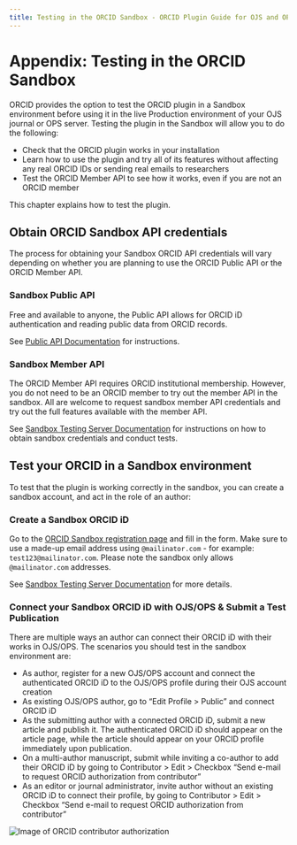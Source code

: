 ```yaml
---
title: Testing in the ORCID Sandbox - ORCID Plugin Guide for OJS and OPS
---
```


# Appendix: Testing in the ORCID Sandbox

ORCID provides the option to test the ORCID plugin in a Sandbox environment before using it in the live Production environment of your OJS journal or OPS server. Testing the plugin in the Sandbox will allow you to do the following:

* Check that the ORCID plugin works in your installation
* Learn how to use the plugin and try all of its features without affecting any real ORCID IDs or sending real emails to researchers
* Test the ORCID Member API to see how it works, even if you are not an ORCID member

This chapter explains how to test the plugin.

## Obtain ORCID Sandbox API credentials

The process for obtaining your Sandbox ORCID API credentials will vary depending on whether you are planning to use the ORCID Public API or the ORCID Member API.

### Sandbox Public API

Free and available to anyone, the Public API allows for ORCID iD authentication and reading public data from ORCID records.

See [Public API Documentation](https://info.orcid.org/documentation/features/public-api/) for instructions.

### Sandbox Member API

The ORCID Member API requires ORCID institutional membership. However, you do not need to be an ORCID member to try out the member API in the sandbox. All are welcome to request sandbox member API credentials and try out the full features available with the member API.

See [Sandbox Testing Server Documentation](https://info.orcid.org/documentation/integration-guide/sandbox-testing-server/) for instructions on how to obtain sandbox credentials and conduct tests.

## Test your ORCID in a Sandbox environment

To test that the plugin is working correctly in the sandbox, you can create a sandbox account, and act in the role of an author:

### Create a Sandbox ORCID iD

Go to the [ORCID Sandbox registration page](https://sandbox.orcid.org/register) and fill in the form. Make sure to use a made-up email address using `@mailinator.com` - for example: `test123@mailinator.com`. Please note the sandbox only allows `@mailinator.com` addresses.

See [Sandbox Testing Server Documentation](https://info.orcid.org/documentation/integration-guide/sandbox-testing-server/) for more details.

### Connect your Sandbox ORCID iD with OJS/OPS & Submit a Test Publication

There are multiple ways an author can connect their ORCID iD with their works in OJS/OPS. The scenarios you should test in the sandbox environment are:

* As author, register for a new OJS/OPS account and connect the authenticated ORCID iD to the OJS/OPS profile during their OJS account creation
* As existing OJS/OPS author, go to “Edit Profile > Public” and connect ORCID iD
* As the submitting author with a connected ORCID iD, submit a new article and publish it. The authenticated ORCID iD should appear on the article page, while the article should appear on your ORCID profile immediately upon publication.
* On a multi-author manuscript, submit while inviting a co-author to add their ORCID iD by going to Contributor > Edit > Checkbox “Send e-mail to request ORCID authorization from contributor”
* As an editor or journal administrator, invite author without an existing ORCID iD to connect their profile, by going to Contributor > Edit > Checkbox “Send e-mail to request ORCID authorization from contributor”

![Image of ORCID contributor authorization](./assets/orcid-contributor-authorization.png)
